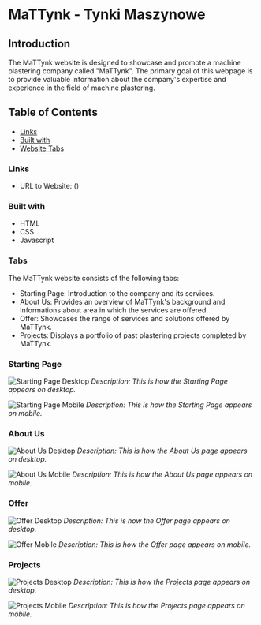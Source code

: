 # MaTTynk - Tynki Maszynowe

## Introduction

The MaTTynk website is designed to showcase and promote a machine plastering company called "MaTTynk". The primary goal of this webpage is to provide valuable information about the company's expertise and experience in the field of machine plastering.

## Table of Contents

- [Links](#Links)
- [Built with](#built-with)
- [Website Tabs](#tabs)

### Links

- URL to Website: ()

### Built with

- HTML
- CSS
- Javascript

### Tabs

The MaTTynk website consists of the following tabs:

- Starting Page: Introduction to the company and its services.
- About Us: Provides an overview of MaTTynk's background and informations about area in which the services are offered.
- Offer: Showcases the range of services and solutions offered by MaTTynk.
- Projects: Displays a portfolio of past plastering projects completed by MaTTynk.

### Starting Page

![Starting Page Desktop](screenshots/main_desktop.png)
_Description: This is how the Starting Page appears on desktop._

![Starting Page Mobile](screenshots/main_mobile.png)
_Description: This is how the Starting Page appears on mobile._

### About Us

![About Us Desktop](screenshots/about_desktop.png)
_Description: This is how the About Us page appears on desktop._

![About Us Mobile](screenshots/about_mobile.png)
_Description: This is how the About Us page appears on mobile._

### Offer

![Offer Desktop](screenshots/offer_desktop.png)
_Description: This is how the Offer page appears on desktop._

![Offer Mobile](screenshots/offer_mobile.png)
_Description: This is how the Offer page appears on mobile._

### Projects

![Projects Desktop](screenshots/projects_desktop.png)
_Description: This is how the Projects page appears on desktop._

![Projects Mobile](screenshots/projects_mobile.png)
_Description: This is how the Projects page appears on mobile._
